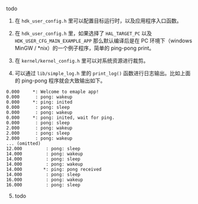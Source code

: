 todo

1. 在 `hdk_user_config.h` 里可以配置目标运行时，以及应用程序入口函数。

2. 在 `hdk_user_config.h` 里，如果选择了 `HAL_TARGET_PC` 以及 `HDK_USER_CFG_MAIN_EXAMPLE_APP` 那么默认编译后是在 PC 环境下（windows MinGW / *nix）的一个例子程序，简单的 ping-pong print。

3. 在 `kernel/kernel_config.h` 里可以对系统资源进行裁剪。

4. 可以通过 `lib/simple_log.h` 里的 `print_log()` 函数进行日志输出。比如上面的 ping-pong 程序就会大致输出如下。      
  ```
  0.000		*: Welcome to emaple app!
  0.000		 : pong: wakeup
  0.000		*: ping: inited
  0.000		 : pong: sleep
  0.000		 : pong: wakeup
  0.000		*: pong: inited, wait for ping.
  0.000		 : pong: sleep
  2.000		 : pong: wakeup
  2.000		 : pong: sleep
  2.000		 : pong: wakeup
  ... (omitted)
  12.000		 : pong: sleep
  14.000		 : pong: wakeup
  14.000		 : pong: sleep
  14.000		 : pong: wakeup
  14.000		*: ping: pong received
  14.000		 : pong: sleep
  16.000		 : pong: wakeup
  16.000		 : pong: sleep
  ```

5. todo
